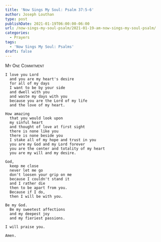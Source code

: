 ```yaml
---
title: 'Now Sings My Soul: Psalm 37:5-6'
author: Joseph Louthan
type: post
publishDate: 2021-01-19T06:00:00-06:00
url: /now-sings-my-soul-psalm/2021-01-19-am-now-sings-my-soul-psalm/
categories:
  - Prayers
tags:
  - 'Now Sings My Soul: Psalms'
draft: false
---
```

<div style="font-variant: small-caps;">
My One Commitment
</div>

    I love you Lord
      and you are my heart's desire
      for all of my days
      I want to be by your side
      and dwell with you
      and waste my days with you
      because you are the Lord of my life
      and the love of my heart.

    How amazing
      that you would look upon
      my sinful heart
      and thought of love at first sight
      there is none like you
      there is none beside you
      I stake all of my hope and trust in you
      you are my God and my Lord forever
      you are the center and totality of my heart
      you are my will and my desire.

    God,
      keep me close
      never let me go
      don't loosen your grip on me
      because I couldn't stand it
      and I rather die
      then to be apart from you.
      Because if I do,
      then I will be with you.

    Be my God.
      Be my sweetest affections
      and my deepest joy
      and my fieriest passions.

    I will praise you.

    Amen.
